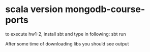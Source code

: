 scala version mongodb-course-ports
====================

to execute hw1-2, install sbt and type in following:
    sbt run

After some time of downloading libs you should see output